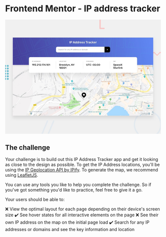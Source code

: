 # Frontend Mentor - IP address tracker

![Design preview for the IP address tracker coding challenge](./design/desktop-preview.jpg)



## The challenge

Your challenge is to build out this IP Address Tracker app and get it looking as close to the design as possible. To get the IP Address locations, you'll be using the [IP Geolocation API by IPify](https://geo.ipify.org/). To generate the map, we recommend using [LeafletJS](https://leafletjs.com/).

You can use any tools you like to help you complete the challenge. So if you've got something you'd like to practice, feel free to give it a go.

Your users should be able to:

❌ View the optimal layout for each page depending on their device's screen size
✔️ See hover states for all interactive elements on the page
❌ See their own IP address on the map on the initial page load
✔️ Search for any IP addresses or domains and see the key information and location

